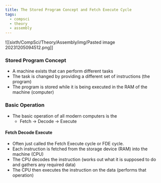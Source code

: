 ```yaml
---
title: The Stored Program Concept and Fetch Execute Cycle
tags:
  - compsci
  - theory
  - assembly
---
```

![[sixth/CompSci/Theory/Assembly/img/Pasted image 20231205094512.png]]


### Stored Program Concept

- A machine exists that can perform different tasks
- The task is changed by providing a different set of instructions (the program)
- The program is stored while it is being executed in the RAM of the machine (computer)

### Basic Operation

- The basic operation of all modern computers is the
	- Fetch -> Decode -> Execute

#### Fetch Decode Execute

- Often just called the Fetch Execute cycle or FDE cycle.
- Each instruction is fetched from the storage device (RAM) into the machine (CPU)
- The CPU decodes the instruction (works out what it is supposed to do and gathers any required data)
- The CPU then executes the instruction on the data (performs that operation)

